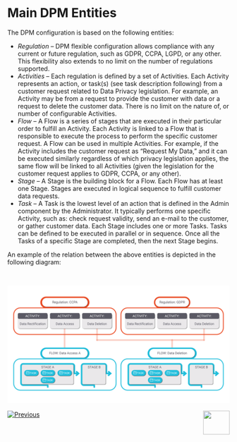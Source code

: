 # Main DPM Entities

The DPM configuration is based on the following entities: 

- <i>Regulation</i> – DPM flexible configuration allows compliance with any current or future regulation, such as GDPR, CCPA, LGPD, or any other. This flexibility also extends to no limit on the number of regulations supported.  
- <i>Activities</i> – Each regulation is defined by a set of Activities. Each Activity represents an action, or task(s) (see task description following) from a customer request related to Data Privacy legislation. For example, an Activity may be from a request to provide the customer with data or a request to delete the customer data. There is no limit on the nature of, or number of configurable Activities. 
- <i>Flow</i> – A Flow is a series of stages that are executed in their particular order to fulfill an Activity. Each Activity is linked to a Flow that is responsible to execute the process to perform the  specific customer request. A Flow can be used in multiple Activities. For example, if the Activity includes the customer request as “Request My Data,” and it can be executed similarly regardless of which privacy legislation applies, the same flow will be linked to all Activities (given the legislation for the customer request applies to GDPR, CCPA, or any other).
- <i>Stage</i> – A Stage is the building block for a Flow. Each Flow has at least one Stage. Stages are executed in logical sequence to fulfill customer data requests. 
- <i>Task</i> – A Task is the lowest level of an action that is defined in the Admin component by the Administrator. It typically performs one specific Activity, such as: check request validity, send an e-mail to the customer, or gather customer data. Each Stage includes one or more Tasks. Tasks can be defined to be executed in parallel or in sequence. Once all the Tasks of a specific Stage are completed, then the next Stage begins.

An example of the relation between the above entities is depicted in the following diagram: 

​                

![Flowchart](/articles/DPM/images/entities1.png)





[![Previous](/articles/DPM/images/Previous.png)](/articles/DPM/01_DPM_Overview/02_DPM_Overview.md)[<img align="right" width="60" height="54" src="/articles/DPM/images/Next.png">](/articles/DPM/01_DPM_Overview/README.md)
